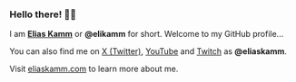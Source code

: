 ### Hello there! 👋🏻

I am [**Elias Kamm**](https://eliaskamm.com/) or **@elikamm** for short. Welcome to my GitHub profile...

You can also find me on [X (Twitter)](https://x.com/eliaskamm), [YouTube](https://www.youtube.com/@eliaskamm) and [Twitch](https://twitch.tv/eliaskamm) as **@eliaskamm**.

Visit [eliaskamm.com](https://eliaskamm.com/) to learn more about me.

<!--
**elikamm/elikamm** is a ✨ _special_ ✨ repository because its `README.md` (this file) appears on your GitHub profile.

Here are some ideas to get you started:

- 🔭 I’m currently working on ...
- 🌱 I’m currently learning ...
- 👯 I’m looking to collaborate on ...
- 🤔 I’m looking for help with ...
- 💬 Ask me about ...
- 📫 How to reach me: ...
- 😄 Pronouns: ...
- ⚡ Fun fact: ...
-->
